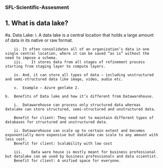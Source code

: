 ### SFL-Scientific-Assesment
## 1.	What is data lake?

#a.	Data Lake:
     i.	A data lake is a central location that holds a large amount of data in its native or raw format.
        
        ii.	It often consolidates all of an organization’s data in one single central location, where it can be saved “as is” without the need to impose a schema.
        iii.	It stores data from all stages of refinement process starting from staging layer to compute layers.
        
        iv.	And, it can store all types of data – including unstructured and semi-structured data like image, video, audio etc.
        
        v.	Example – Azure genlake 2.

    b.	Benefits of Data lake and how it’s different from Datawarehouse.
        
        i.	Datawarehouse can process only structured data whereas datalake can store structured, semi-structured and unstructured data.
        
        Benefit for client: They need not to maintain different types of databases for structured and unstructured data.

        ii.	Datawarehouse can scale up to certain extent and becomes exponentially more expensive but datalake can scale to any amount with less cost.
        Benefit for client: Scalability with low cost

        iii.	Data ware house is mostly meant for business professional but datalake can we used by business professionals and data scientist.
        Benefit for client: A unified space for everyone.


